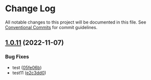 # Change Log

All notable changes to this project will be documented in this file.
See [Conventional Commits](https://conventionalcommits.org) for commit guidelines.

## [1.0.11](https://github.com/mojojoji/mono-repo/compare/repo1-v1.0.10...repo1-1.0.11) (2022-11-07)


### Bug Fixes

* test ([05fe06b](https://github.com/mojojoji/mono-repo/commit/05fe06ba1967e67477218d82865646187046f153))
* test11 ([e2c3dd0](https://github.com/mojojoji/mono-repo/commit/e2c3dd0705685dbf66f53480cbe6aa48bfe208ff))
